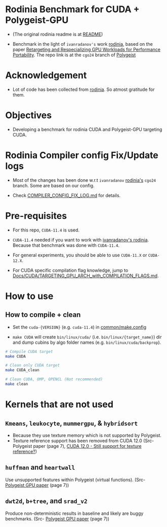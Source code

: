 # Rodinia Benchmark for CUDA + Polygeist-GPU

- (The original rodinia readme is at [README](README))

- Benchmark in the light of `ivanradanov's` work [rodinia](https://github.com/ivanradanov/rodinia/tree/cgo24), based on the paper [Retargeting and Respecializing GPU Workloads for Performance Portability](https://c.wsmoses.com/papers/polygeist24.pdf). The repo link is at the `cgo24` branch of [Polygeist](https://github.com/llvm/Polygeist/tree/cgo24)


# Acknowledgement

- Lot of code has been collected from [rodinia](https://github.com/ivanradanov/rodinia/tree/cgo24). So atmost gratitude for them.


# Objectives

- Developing a benchmark for rodinia CUDA and Polygeist-GPU targeting CUDA.




# Rodinia Compiler config Fix/Update logs

- Most of the changes has been done w.r.t `ivanradanov` [rodinia's](https://github.com/ivanradanov/rodinia/tree/cgo24) `cgo24` branch. Some are based on our config.

- Check [COMPILER_CONFIG_FIX_LOG.md](COMPILER_CONFIG_FIX_LOG.md) for details.



# Pre-requisites

- For this repo, `CUDA-11.4` is used.

- `CUDA-11.4` needed if you want to work with [ivanradanov's rodinia](https://github.com/ivanradanov/rodinia/tree/cgo24). Because that benchmark was done with `CUDA-11.4`.

- For general experiments, you should be able to use `CUDA-11.X` or `CUDA-12.X`.

- For CUDA specific compilation flag knowledge, jump to [Docs/CUDA/TARGETING_GPU_ARCH_with_COMPILATION_FLAGS.md](Docs/CUDA/TARGETING_GPU_ARCH_with_COMPILATION_FLAGS.md).



# How to use

## How to compile + clean

- Set the `cuda-{VERSION}` (e.g. `cuda-11.4`) in [common/make.config](common/make.config)

- `make CUDA` will create `bin/linux/cuda/` (i.e. `bin/linux/{target_name}`) dir and dump cubins by algo folder names (e.g. `bin/linux/cuda/backprop`).

```sh
# Compile CUDA target
make CUDA

# Clean only CUDA target
make CUDA_clean

# Clean CUDA, OMP, OPENCL (Not recommended)
make clean
```


# Kernels that are not used

## `Kmeans`, `leukocyte`, `mummergpu`, & `hybridsort`

- Because they use texture memory which is not supported by Polygeist.
- Texture reference support has been removed from CUDA 12.0 (Src- Polygeist paper (page 7), [CUDA 12.0 - Still support for texture reference?](https://forums.developer.nvidia.com/t/cuda-12-0-still-support-for-texture-reference-support-for-pascal-architecture-warp-synchronous-programming/237284))


## `huffman` and `heartwall`

Use unsupported features within Polygeist (virtual functions). (Src- [Polygeist GPU paper](https://c.wsmoses.com/papers/polygeist24.pdf) (page 7))


## `dwt2d`, `b+tree`, and `srad_v2`

Produce non-deterministic results in baseline and likely are buggy benchmarks. (Src- [Polygeist GPU paper](https://c.wsmoses.com/papers/polygeist24.pdf) (page 7))


